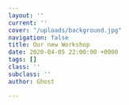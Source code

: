 ```yaml
---
layout: ''
current: ''
cover: "/uploads/background.jpg"
navigation: false
title: Our new Workshop
date: 2020-04-05 22:00:00 +0000
tags: []
class: ''
subclass: ''
author: Ghost

---
```

